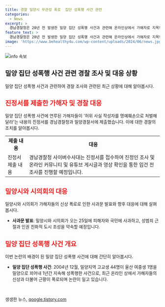```yaml
---
title: 경찰 밀양시 무관성 폭로  집단 성폭행 사건 관련
categories:
  - News
excerpt: >
  경남경찰청은 20년 전 발생한 밀양 집단 성폭행 사건과 관련해 온라인상에서 가해자로 지목된 사람들이 허위 사실 작성자를 명예훼손으로 처벌해달라는 진정서를 제출했다. 이들은 유튜브와 온라인 커뮤니티에 사진과 신상이 공개되며 피해를 호소했고, 경남경찰청은 이에 대한 조사를 진행 중이다. 또한, 20년 전 사건으로 인해 발생한 논란으로 밀양시와 시의회가 사과문을 발표할 예정이며, 밀양시장은 시민과 피해자에게 사과하고 근절과 인권 친화적 도시를 약속할 예정이다.
feature_text: >
  경남경찰청은 20년 전 발생한 밀양 집단 성폭행 사건과 관련해 온라인상에서 가해자로 지목된 사람들이 허위 사실 작성자를 명예훼손으로 처벌해달라는 진정서를 제출했다. 이들은 유튜브와 온라인 커뮤니티에 사진과 신상이 공개되며 피해를 호소했고, 경남경찰청은 이에 대한 조사를 진행 중이다. 또한, 20년 전 사건으로 인해 발생한 논란으로 밀양시와 시의회가 사과문을 발표할 예정이며, 밀양시장은 시민과 피해자에게 사과하고 근절과 인권 친화적 도시를 약속할 예정이다.
image: 'https://www.behealthy4u.com/wp-content/uploads/2024/06/news.jpg'
---
```


<p><img src="https://www.behealthy4u.com/wp-content/uploads/2024/06/news.jpg" alt="info 속보" /></p>

<h2 data-ke-size="size26">밀양 집단 성폭행 사건 관련 경찰 조사 및 대응 상황</h2>

<p data-ke-size="size16">밀양 집단 성폭행 사건과 관련하여 경찰 조사와 관련된 최근 상황에 대해 알아봅시다.</p>

<h2><b><span style="color: #ee2323;">진정서를 제출한 가해자 및 경찰 대응</span></b></h2>

<p data-ke-size="size16">밀양 집단 성폭행 사건에 연루된 가해자들이 '허위 사실 작성자를 명예훼손으로 처벌해달라'는 내용의 진정서를 경남경찰청과 밀양경찰서에 제출했습니다. 이에 대한 경찰의 조치를 알아봅시다.</p>

<table>
    <tr>
        <td style="text-align: center; height: 17px;"><b>제출 내용</b></td>
        <td style="text-align: center; height: 17px;"><b>대응</b></td>
    </tr>
    <tr>
        <td style="text-align: left; height: 17px;">진정서 제출 내용</td>
        <td style="text-align: left; height: 17px;">경남경찰청 사이버수사대는 진정서를 접수하여 진정인 조사 및 온라인 커뮤니티 및 유튜브 게시글과 영상 확인을 통한 입건 전 조사를 진행할 예정입니다.</td>
    </tr>
</table>

<h2><b><span style="color: #ee2323;">밀양시와 시의회의 대응</span></b></h2>

<p data-ke-size="size16">밀양시와 시의회가 가해자들의 신상 폭로로 인한 사과문 발표와 향후 대응에 대해 살펴봅시다.</p>

<ul>
    <li><b>사과문 발표</b>: 밀양시와 시의회가 오는 25일에 피해자와 국민에 사과하고, 성범죄 근절과 인권 친화적 도시 조성을 약속할 예정입니다.</li>
</ul>

<h2><b><span style="color: #ee2323;">밀양 집단 성폭행 사건 개요</span></b></h2>

<p data-ke-size="size16">이번 논란의 배경이 된 밀양 집단 성폭행 사건에 대해 간단히 알아봅시다.</p>

<ul>
    <li><b>밀양 집단 성폭행 사건</b>: 2004년 12월, 밀양지역 고교생 44명이 울산 여중생 1명을 밀양으로 꾀어내 1년간 지속해 성폭행한 사건으로, 최근 온라인 상에서 가해자들의 신상과 더불어 근황이 폭로되며 논란이 일고 있습니다.</li>
</ul>

<p data-ke-size="size16">&nbsp;</p>
생생한 뉴스, <a href="https://qoogle.tistory.com" rel="dofollow">qoogle.tistory.com</a>


